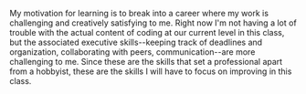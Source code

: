 My motivation for learning is to break into a career where my work is challenging and creatively satisfying to me. Right now I'm not having a lot of trouble with the actual content of coding at our current level in this class, but the associated executive skills--keeping track of deadlines and organization, collaborating with peers, communication--are more challenging to me. Since these are the skills that set a professional apart from a hobbyist, these are the skills I will have to focus on improving in this class.
